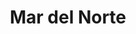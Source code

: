 ﻿---
title: "Mar del Norte"
permalink: periodes_806.html
layout: periode
dataInici: 1914
dataFi: 1918
sidebar: periodes
pares:
  - id: 310
    title: "Primera Guerra Mundial"
    dataInici: "(1914-07-28)"
    dataFi: "(1918-11-11)"

fills:
  - id: 807
    title: "Batalla de Jutlandia"
    dataInici: "(1916-05-31)"
    dataFi: "(1916-06-01)"

jocsPrincipals:
jocsEscenaris:
jocsEpoca:
jocsEpocaEscenaris:
---
